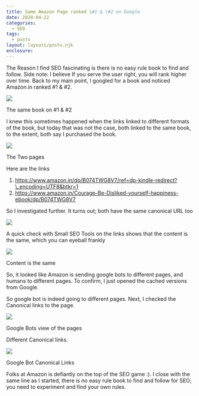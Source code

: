 ```yaml
---
title: Same Amazon Page ranked \#1 & \#2 on Google
date: 2020-04-22
categories: 
  - SEO
tags: 
  - posts
layout: layouts/posts.njk
enclosure:
---
```


The Reason I find SEO fascinating is there is no easy rule book to find and follow. Side note: I believe If you serve the user right, you will rank higher over time. Back to my main point, I googled for a book and noticed Amazon.in ranked #1 & #2.

![](https://ravivyascom.files.wordpress.com/2020/04/screenshot-2020-04-22-at-11.06.23-am.png?w=728)

The same book on #1 & #2

I knew this sometimes happened when the links linked to different formats of the book, but today that was not the case, both linked to the same book, to the extent, both say I purchased the book.

![](https://ravivyascom.files.wordpress.com/2020/04/screenshot-2020-04-22-at-11.07.02-am.png?w=1024)

The Two pages

Here are the links

1. https://www.amazon.in/dp/B074TWG8V7/ref=dp-kindle-redirect?\_encoding=UTF8&btkr=1
2. https://www.amazon.in/Courage-Be-Disliked-yourself-happiness-ebook/dp/B074TWG8V7

So I investigated further. It turns out; both have the same canonical URL too

![](https://ravivyascom.files.wordpress.com/2020/04/screenshot-2020-04-22-at-11.13.27-am.png?w=1024)

A quick check with Small SEO Tools on the links shows that the content is the same, which you can eyeball frankly

![](https://ravivyascom.files.wordpress.com/2020/04/screenshot-2020-04-22-at-11.20.48-am.png?w=847)

Content is the same

So, it looked like Amazon is sending google bots to different pages, and humans to different pages. To confirm, I just opened the cached versions from Google.

So google bot is indeed going to different pages. Next, I checked the Canonical links to the page.

![](https://ravivyascom.files.wordpress.com/2020/04/screenshot-2020-04-22-at-11.39.08-am.png?w=1024)

Google Bots view of the pages

Different Canonical links.

![](https://ravivyascom.files.wordpress.com/2020/04/screenshot-2020-04-22-at-11.40.05-am.png?w=1024)

Google Bot Canonical Links

Folks at Amazon is defiantly on the top of the SEO game :). I close with the same line as I started, there is no easy rule book to find and follow for SEO; you need to experiment and find your own rules.
